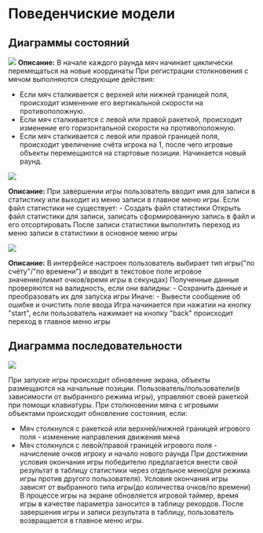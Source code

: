 # Поведенчиские модели

## Диаграммы состояний

 [![](https://mermaid.ink/img/pako:eNq1Vc1u2kAQfhVrj5Uh2ECxrYhTrz311rqyLHCC1WBHjpGaIqQE1KIqUapIPbaNor6ARUJC-MsrzL5RZ2djQKoCVFBLeMezM998OzvDNFklrHrMYplMxg5iPz7wLAW-Qw8GcAd9mODaV-AH_8a7kNgBmR3Fbuy98t39yK3bgYIPaRR_z5HC7m6lFvoVr1xe3JYoSlPqxPPuxXslkykrCvyERATgbX7uYNAp9PgZPDj8BHUdVNzawdxttTWhwhX0UdWHMa6nvA0D6TAWNIRf4pA64Sf4FiAdfuHAI4r3aPsFfxcLQbeAtpTWCFXSSZwDhrjbhiHvbI3phgGWkn8kyP9Kf-MQfx_ga1rhEmFWSvg9RHGKhre4PaFSO3uG4r-BEIlZo2CvXRPfEdqS47znxmnPpVFnXnSOX4gmsnCf5qcnOIl0IVQCI35OgJJVmjyqAYm_JDQ_VUi6w3cfHnaeoD_LTwVuCGxCeUXF2gxvKBkDVExhIi5rJcvlJBerAPeeJfKb3EZIo_tEBWulyy9520EocZqpyNmqlFD_iDg7M6LTpelYOzCxXOMvcAa86eVvrxO2cMnbYdOSC1NZ3Yvqrl_FoUajxmZxzat7NrNQrLrRB5vZQQvt3EYcvjkOKsyKo4anssZhdT7XUqVX9eMwei2HJM1KlR26AbOa7COzikbWNIycaWiFQjGv6UWVHTNL0_PZvFHIlQyzZBZMXTNbKvsUhgiay5q5l3oxXyrqJVMr5HRdZVHY2K8xa889OPII_C2ZivitP8PJftc?type=png)](https://mermaid.live/edit#pako:eNq1Vc1u2kAQfhVrj5Uh2ECxrYhTrz311rqyLHCC1WBHjpGaIqQE1KIqUapIPbaNor6ARUJC-MsrzL5RZ2djQKoCVFBLeMezM998OzvDNFklrHrMYplMxg5iPz7wLAW-Qw8GcAd9mODaV-AH_8a7kNgBmR3Fbuy98t39yK3bgYIPaRR_z5HC7m6lFvoVr1xe3JYoSlPqxPPuxXslkykrCvyERATgbX7uYNAp9PgZPDj8BHUdVNzawdxttTWhwhX0UdWHMa6nvA0D6TAWNIRf4pA64Sf4FiAdfuHAI4r3aPsFfxcLQbeAtpTWCFXSSZwDhrjbhiHvbI3phgGWkn8kyP9Kf-MQfx_ga1rhEmFWSvg9RHGKhre4PaFSO3uG4r-BEIlZo2CvXRPfEdqS47znxmnPpVFnXnSOX4gmsnCf5qcnOIl0IVQCI35OgJJVmjyqAYm_JDQ_VUi6w3cfHnaeoD_LTwVuCGxCeUXF2gxvKBkDVExhIi5rJcvlJBerAPeeJfKb3EZIo_tEBWulyy9520EocZqpyNmqlFD_iDg7M6LTpelYOzCxXOMvcAa86eVvrxO2cMnbYdOSC1NZ3Yvqrl_FoUajxmZxzat7NrNQrLrRB5vZQQvt3EYcvjkOKsyKo4anssZhdT7XUqVX9eMwei2HJM1KlR26AbOa7COzikbWNIycaWiFQjGv6UWVHTNL0_PZvFHIlQyzZBZMXTNbKvsUhgiay5q5l3oxXyrqJVMr5HRdZVHY2K8xa889OPII_C2ZivitP8PJftc)
 **Описание:**
 В начале каждого раунда мяч начинает циклически перемещаться на новые координаты
 При регистрации столкновения с мячом выполняются следующие действия:
 - Если мяч сталкивается с верхней или нижней границей поля, происходит изменение его вертикальной скорости на противоположную.
 - Если мяч сталкивается с левой или правой ракеткой, происходит изменение его горизонтальной скорости на противоположную.
 - Если мяч сталкивается с левой или правой границей поля, происходит увеличение счёта игрока на 1, после чего игровые объекты перемещаются на стартовые позиции. Начинается новый раунд.

 [![](https://mermaid.ink/img/pako:eNqtVV1vEkEU_SuTeamapeGbZdP0yVeffNM1mw1sy8ay28BirIQEQVNNicTERGOiTf8B0lK2LdC_cOcfee8ssItAo1IIZHfmzjnn3nNnps4LbtHiGo_FYrrj2d6BpTH4Cj24BV-8FR0mmjCAoWjDjeiIFvTox8CHc9EUJwz6TLzD6Cu4YRgezPvyyYdr8HVHAlc907Me2-Z-xSzrDsOPHGH2nhE87OwUSq5dsHZ3V00n1szD2RJjj9WDCPo8f_SCxWK7jMFPnL4mxaIlOgaMMKex-GTAcJYp-Ab0jeUURJthQb5RupQ3xfdhgEgfCAJ6IdlGHKQyzJaFqOEghcApcSPwFa0kNDiHG6lpDBMYRFhnDqH6HxhwOXPuWkbeylJBH8W-x9eLaCJLlBP0vi2OUbBMzIeR6BoIQeMdTG-C9IQ-wPcuzQ8NbIoJCh2JExSJX0lBWr6voWc4PqC_udRIZe9RQrTQKOcUIyaBo1ISWtIWH_GVrOkHsCjKF915n2MUrbarnl2obheqr5YrFxRusR9my2ULkIWXlAVZdiELgplQCaZkWritFsn-UIj7ciBa6xScIeqQ0l5UsGqj3sEonbmbdqNcpdQvOPhLNvLUYmoT7I9gEXkwppcHuBXRegWnCHcUmC07XUFpx-KzaD2M6LpP2LmruJOxs2T9mrPOQ-ytxbptYUkjSv7Fi03bZ9GYv5UrWenoX2aNAK4O-P_TaUUBpudscGb2wlO2wRVetipl0y7ijSXPeZ17Jats6RxrzYtm5aXOdYfizJrnPj1yClzzKjVL4bXDYngFcW3PPKjiqFW0PbfyJLgC5U2o8EPT4Vqdv-ZaMh7fzqtqIp3KJ-NqXk2nFX7ENTW7nVLTiXhCzeayuUxObSj8jesiKobHs8lMKptLq7lcMpPPKLzi1vZLc0IEfyZDSVXjN_1xKNs?type=png)](https://mermaid.live/edit#pako:eNqtVV1vEkEU_SuTeamapeGbZdP0yVeffNM1mw1sy8ay28BirIQEQVNNicTERGOiTf8B0lK2LdC_cOcfee8ssItAo1IIZHfmzjnn3nNnps4LbtHiGo_FYrrj2d6BpTH4Cj24BV-8FR0mmjCAoWjDjeiIFvTox8CHc9EUJwz6TLzD6Cu4YRgezPvyyYdr8HVHAlc907Me2-Z-xSzrDsOPHGH2nhE87OwUSq5dsHZ3V00n1szD2RJjj9WDCPo8f_SCxWK7jMFPnL4mxaIlOgaMMKex-GTAcJYp-Ab0jeUURJthQb5RupQ3xfdhgEgfCAJ6IdlGHKQyzJaFqOEghcApcSPwFa0kNDiHG6lpDBMYRFhnDqH6HxhwOXPuWkbeylJBH8W-x9eLaCJLlBP0vi2OUbBMzIeR6BoIQeMdTG-C9IQ-wPcuzQ8NbIoJCh2JExSJX0lBWr6voWc4PqC_udRIZe9RQrTQKOcUIyaBo1ISWtIWH_GVrOkHsCjKF915n2MUrbarnl2obheqr5YrFxRusR9my2ULkIWXlAVZdiELgplQCaZkWritFsn-UIj7ciBa6xScIeqQ0l5UsGqj3sEonbmbdqNcpdQvOPhLNvLUYmoT7I9gEXkwppcHuBXRegWnCHcUmC07XUFpx-KzaD2M6LpP2LmruJOxs2T9mrPOQ-ytxbptYUkjSv7Fi03bZ9GYv5UrWenoX2aNAK4O-P_TaUUBpudscGb2wlO2wRVetipl0y7ijSXPeZ17Jats6RxrzYtm5aXOdYfizJrnPj1yClzzKjVL4bXDYngFcW3PPKjiqFW0PbfyJLgC5U2o8EPT4Vqdv-ZaMh7fzqtqIp3KJ-NqXk2nFX7ENTW7nVLTiXhCzeayuUxObSj8jesiKobHs8lMKptLq7lcMpPPKLzi1vZLc0IEfyZDSVXjN_1xKNs)

 **Описание:**
 При завершении игры пользователь вводит имя для записи в статистику или выходит из меню записи в главное меню игры.
 Если файл статистики не существует:
    - Создать файл статистики
 Открыть файл статистики для записи, записать сформированную запись в файл и его отсортировать
 После записи статистики выполнтить переход из меню записи в статистики в основное меню игры

[![](https://mermaid.ink/img/pako:eNqtVc1u2kAQfpXVHitANgRwrIhTrz311rqyLHCC1YAjY6SmCCmA2rSiaqVcIlVq-wqOAwnh9xVm36gza8DQxpRW9cXe3ZlvvvlmZt3iZbdic52n02mj7jv-qa0zuIIQ5jBgMINAdERXXOByCGMGIwb3EMBC9ERHruFWXIi-UZf-Dd_y7aeOdeJZNaPO8JE7zDk2o4-jo3LVdcp2qfTYsfqH82zCOVxvUGpFJ_S8fPKKpdMlBt9FFxO4wTQCpD_ChD6ZMMWMZuKz-WuSsf_f-clQK6oxyDp3yeQHDNF-CA-IPDIhNOEWJogeIhqibKAvlWVYjm9ocIfBuhAwGEvLBb5xEYq-eEelgiAhYqwtAn1N8KVCD2W1V3F-R1NXCcxhglJfruS4lzpcEm3kjBlM8DWlUwhMmOPJGF1CCn8l-ksxZ0yqcEemzOCNsuvZBt8_aCjdp-LLWqdd8L5T20LfB29LvOwu330FSACMmztKVTKJmw49qSKPBhpjD4oepklVnYqeSU1Fg0BixzzJfobaYIUHJM5qgcCS64A2EgmRqiF2bUd2LI7YXLL7GNPAJeX5AVc3mOtwv-jYcUkM_iXmcs6pKtIrkmxBNMg-jG60zcbex3p7hDa74L-USZJeX14xEdmDEnMOD6Z4jxtjmOy8CnCIfMvzDR4RjKi2eYrXbK9mORW84uXNiNNQtWkcdPysWN5rGgyys5q--_y8Xua67zXtFG-eVeLLnOvH1mkDd-2K47ves-ifIX8dKX5m1bne4m-4nlMymqYUlUJRK6rKYa6YT_Fz3FYzB0pe1YoFpaCpaj6ba6f4W9dFWCVzqOYKeS2r5fLZA1VR0MNzmyfVdUREfyFNiVb7JzP5jaw?type=png)](https://mermaid.live/edit#pako:eNqtVc1u2kAQfpXVHitANgRwrIhTrz311rqyLHCC1YAjY6SmCCmA2rSiaqVcIlVq-wqOAwnh9xVm36gza8DQxpRW9cXe3ZlvvvlmZt3iZbdic52n02mj7jv-qa0zuIIQ5jBgMINAdERXXOByCGMGIwb3EMBC9ERHruFWXIi-UZf-Dd_y7aeOdeJZNaPO8JE7zDk2o4-jo3LVdcp2qfTYsfqH82zCOVxvUGpFJ_S8fPKKpdMlBt9FFxO4wTQCpD_ChD6ZMMWMZuKz-WuSsf_f-clQK6oxyDp3yeQHDNF-CA-IPDIhNOEWJogeIhqibKAvlWVYjm9ocIfBuhAwGEvLBb5xEYq-eEelgiAhYqwtAn1N8KVCD2W1V3F-R1NXCcxhglJfruS4lzpcEm3kjBlM8DWlUwhMmOPJGF1CCn8l-ksxZ0yqcEemzOCNsuvZBt8_aCjdp-LLWqdd8L5T20LfB29LvOwu330FSACMmztKVTKJmw49qSKPBhpjD4oepklVnYqeSU1Fg0BixzzJfobaYIUHJM5qgcCS64A2EgmRqiF2bUd2LI7YXLL7GNPAJeX5AVc3mOtwv-jYcUkM_iXmcs6pKtIrkmxBNMg-jG60zcbex3p7hDa74L-USZJeX14xEdmDEnMOD6Z4jxtjmOy8CnCIfMvzDR4RjKi2eYrXbK9mORW84uXNiNNQtWkcdPysWN5rGgyys5q--_y8Xua67zXtFG-eVeLLnOvH1mkDd-2K47ves-ifIX8dKX5m1bne4m-4nlMymqYUlUJRK6rKYa6YT_Fz3FYzB0pe1YoFpaCpaj6ba6f4W9dFWCVzqOYKeS2r5fLZA1VR0MNzmyfVdUREfyFNiVb7JzP5jaw)

 **Описание:**
 В интерфейсе настроек пользователь выбирает тип игры("по счёту"/"по времени") и вводит в текстовое поле игровое значение(лимит очков/время игры в секундах)
 Полученные данные проверяются на валидность, если они валидны:
    - Сохранить данные и преобразовать их для запуска игры
 Иначе:
    - Вывести сообщение об ошибке и очистить поле ввода
 Игра начинается при нажатии на кнопку "start", если пользователь нажимает на кнопку "back" происходит переход в главное меню игры


## Диаграмма последовательности

[![](https://mermaid.ink/img/pako:eNqtVMtu00AU_ZXR7BBuiJM0Dy-6QEiskJAKG-TNyB5aiyQujiNRokh5SASJqlVXsGGB-AHLJTQkxP2FmT_izExslChsgEjOPHzOufeeuZ4B9UKfU4f2-Os-73r8UcBOItZxuwS_5z0ekYOjI_KYdbhDxEeRiDs5lWOxxGwuJ0QsxI0cyekO_inz_bZifAV-BGwqVvJKM_Ryqab4z8QPw1QBNPMha7fB-ywSOcMzkRdEfAN9Ib6LuVhjnBuGAm7H-gLJTKwgu8aYbsNNgIN7eYCFuBU_DcQEuREZUlPbmVhDKUHGF1ppTjAkvwvZJ1xkLsf7s8ALoqmpKvpBoYYFURZioVJ5B8TGElOXzvnYCyNOID7VgisAZ5u8EW8mr-Vkf5V38HkEBirViW1qTXVFymBTJI70UoEzVK9yWMjLHb3C5H9R3DHsWdDhke6R3aJEamLIq7zBPmxz7xdk5aO2WR2ecUT150pvKt8xWeojnW0s_rOmtvm_aOrsiDq5mMVBLw68Xv75AD3OG_t2Y9pWQ5nD_jtu4a36EsH6ZFpLoRNTkHyvGQm1KFLssMDHxz9QbJfGp7zDXepg6rPolUvd7hA41o_D4_OuR5046nOL9s98FucXBXVesnYPu9wP4jB6Ym4TfalY9Ix1qTOgb6hTr5RalXrZLttVu1k9bNUsek4dLEvV2mG9gVeNWsVuNocWfRuGUC2Xmq0GNlp1u1JrNKp21aJR2D85LQJC_IWGqqyGvwBWb3Gt?type=png)](https://mermaid.live/edit#pako:eNqtVMtu00AU_ZXR7BBuiJM0Dy-6QEiskJAKG-TNyB5aiyQujiNRokh5SASJqlVXsGGB-AHLJTQkxP2FmT_izExslChsgEjOPHzOufeeuZ4B9UKfU4f2-Os-73r8UcBOItZxuwS_5z0ekYOjI_KYdbhDxEeRiDs5lWOxxGwuJ0QsxI0cyekO_inz_bZifAV-BGwqVvJKM_Ryqab4z8QPw1QBNPMha7fB-ywSOcMzkRdEfAN9Ib6LuVhjnBuGAm7H-gLJTKwgu8aYbsNNgIN7eYCFuBU_DcQEuREZUlPbmVhDKUHGF1ppTjAkvwvZJ1xkLsf7s8ALoqmpKvpBoYYFURZioVJ5B8TGElOXzvnYCyNOID7VgisAZ5u8EW8mr-Vkf5V38HkEBirViW1qTXVFymBTJI70UoEzVK9yWMjLHb3C5H9R3DHsWdDhke6R3aJEamLIq7zBPmxz7xdk5aO2WR2ecUT150pvKt8xWeojnW0s_rOmtvm_aOrsiDq5mMVBLw68Xv75AD3OG_t2Y9pWQ5nD_jtu4a36EsH6ZFpLoRNTkHyvGQm1KFLssMDHxz9QbJfGp7zDXepg6rPolUvd7hA41o_D4_OuR5046nOL9s98FucXBXVesnYPu9wP4jB6Ym4TfalY9Ix1qTOgb6hTr5RalXrZLttVu1k9bNUsek4dLEvV2mG9gVeNWsVuNocWfRuGUC2Xmq0GNlp1u1JrNKp21aJR2D85LQJC_IWGqqyGvwBWb3Gt)

При запуске игры происходит обновление экрана, объекты размещаются на начальные позиции. Пользователь/пользователи(в зависимости от выбранного режима игры), управляют своей ракеткой при помощи клавиатуры. При столкновении мяча с игровыми объектами происходит обновление состояния, если:
 - Мяч столкнулся с ракеткой или верхней/нижней границей игрового поля - изменение направления движения мяча
 - Мяч столкнулся с левой/правой границей игрового поля - начисление очков игроку и начало нового раунда
При достижении условия окончания игры победителю предлагается внести свой результат в таблицу статистики через отдельное меню(для режима игры против другого пользователя). Условия окончания игры зависят от выбранного типа игры(до количества очков/по времени)
В процессе игры на экране обновляется игровой таймер, время игры в качестве параметра заносится в таблицу рекордов.
После завершения игры и записи результата в таблицу, пользователь возвращается в главное меню игры.
